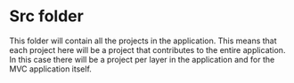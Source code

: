 # Src folder
This folder will contain all the projects in the application. This means that each project here will be a project that contributes to the entire application. In this case there will be a project per layer in the application and for the MVC application itself.